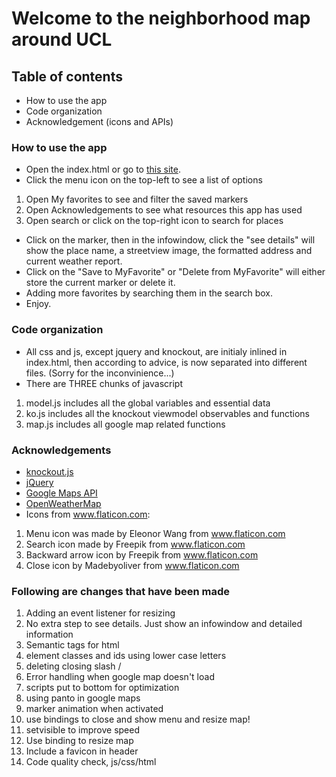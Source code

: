 # Welcome to the neighborhood map around UCL 

## Table of contents  

* How to use the app
* Code organization
* Acknowledgement (icons and APIs) 


### How to use the app 

* Open the index.html or go to [this site](http://21xinpj.com/maps/index.html). 
* Click the menu icon on the top-left to see a list of options

1. Open My favorites to see and filter the saved markers 
1. Open Acknowledgements to see what resources this app has used 
1. Open search or click on the top-right icon to search for places 

* Click on the marker, then in the infowindow, click the "see details" will show the place name, a streetview image, the formatted address and current weather report. 
* Click on the "Save to MyFavorite" or "Delete from MyFavorite" will either store the current marker or delete it. 
* Adding more favorites by searching them in the search box.
* Enjoy. 

### Code organization
* All css and js, except jquery and knockout, are initialy inlined in index.html, then according to advice, is now separated into different files. (Sorry for the inconvinience...)
* There are THREE chunks of javascript 
1. model.js includes all the global variables and essential data 
1. ko.js includes all the knockout viewmodel observables and functions 
1. map.js includes all google map related functions


### Acknowledgements 
* [knockout.js](knockoutjs.com)
* [jQuery](http://jquery.com/)
* [Google Maps API](https://developers.google.com/maps/)
* [OpenWeatherMap](http://openweathermap.org/api)
* Icons from www.flaticon.com: 
1. Menu icon was made by Eleonor Wang from www.flaticon.com
1. Search icon made by Freepik from www.flaticon.com
1. Backward arrow icon by Freepik from www.flaticon.com
1. Close icon by Madebyoliver from www.flaticon.com

### Following are changes that have been made 
1. Adding an event listener for resizing
1. No extra step to see details. Just show an infowindow and detailed information
1. Semantic tags for html 
1. element classes and ids using lower case letters
1. deleting closing slash /
1. Error handling when google map doesn't load
1. scripts put to bottom for optimization
1. using panto in google maps 
1. marker animation when activated 
1. use bindings to close and show menu and resize map! 
1. setvisible to improve speed 
1. Use binding to resize map
1. Include a favicon in header 
1. Code quality check, js/css/html 